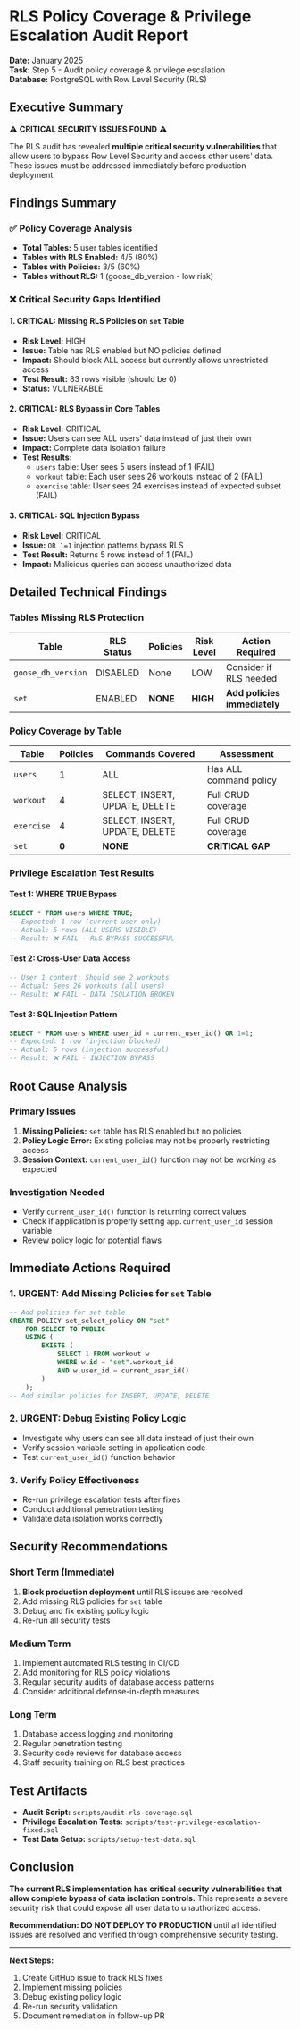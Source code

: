 # RLS Policy Coverage & Privilege Escalation Audit Report

**Date:** January 2025  
**Task:** Step 5 - Audit policy coverage & privilege escalation  
**Database:** PostgreSQL with Row Level Security (RLS)  

## Executive Summary

⚠️ **CRITICAL SECURITY ISSUES FOUND** ⚠️

The RLS audit has revealed **multiple critical security vulnerabilities** that allow users to bypass Row Level Security and access other users' data. These issues must be addressed immediately before production deployment.

## Findings Summary

### ✅ Policy Coverage Analysis
- **Total Tables:** 5 user tables identified
- **Tables with RLS Enabled:** 4/5 (80%)
- **Tables with Policies:** 3/5 (60%)
- **Tables without RLS:** 1 (goose_db_version - low risk)

### ❌ Critical Security Gaps Identified

#### 1. **CRITICAL: Missing RLS Policies on `set` Table**
- **Risk Level:** HIGH
- **Issue:** Table has RLS enabled but NO policies defined
- **Impact:** Should block ALL access but currently allows unrestricted access
- **Test Result:** 83 rows visible (should be 0)
- **Status:** VULNERABLE

#### 2. **CRITICAL: RLS Bypass in Core Tables**
- **Risk Level:** CRITICAL
- **Issue:** Users can see ALL users' data instead of just their own
- **Impact:** Complete data isolation failure
- **Test Results:**
  - `users` table: User sees 5 users instead of 1 (FAIL)
  - `workout` table: Each user sees 26 workouts instead of 2 (FAIL) 
  - `exercise` table: User sees 24 exercises instead of expected subset (FAIL)

#### 3. **CRITICAL: SQL Injection Bypass**
- **Risk Level:** CRITICAL  
- **Issue:** `OR 1=1` injection patterns bypass RLS
- **Test Result:** Returns 5 rows instead of 1 (FAIL)
- **Impact:** Malicious queries can access unauthorized data

## Detailed Technical Findings

### Tables Missing RLS Protection

| Table | RLS Status | Policies | Risk Level | Action Required |
|-------|------------|----------|------------|-----------------|
| `goose_db_version` | DISABLED | None | LOW | Consider if RLS needed |
| `set` | ENABLED | **NONE** | **HIGH** | **Add policies immediately** |

### Policy Coverage by Table

| Table | Policies | Commands Covered | Assessment |
|-------|----------|------------------|------------|
| `users` | 1 | ALL | Has ALL command policy |
| `workout` | 4 | SELECT, INSERT, UPDATE, DELETE | Full CRUD coverage |
| `exercise` | 4 | SELECT, INSERT, UPDATE, DELETE | Full CRUD coverage |
| `set` | **0** | **NONE** | **CRITICAL GAP** |

### Privilege Escalation Test Results

#### Test 1: WHERE TRUE Bypass
```sql
SELECT * FROM users WHERE TRUE;
-- Expected: 1 row (current user only)  
-- Actual: 5 rows (ALL USERS VISIBLE)
-- Result: ❌ FAIL - RLS BYPASS SUCCESSFUL
```

#### Test 2: Cross-User Data Access
```sql
-- User 1 context: Should see 2 workouts
-- Actual: Sees 26 workouts (all users)
-- Result: ❌ FAIL - DATA ISOLATION BROKEN
```

#### Test 3: SQL Injection Pattern  
```sql
SELECT * FROM users WHERE user_id = current_user_id() OR 1=1;
-- Expected: 1 row (injection blocked)
-- Actual: 5 rows (injection successful)  
-- Result: ❌ FAIL - INJECTION BYPASS
```

## Root Cause Analysis

### Primary Issues
1. **Missing Policies:** `set` table has RLS enabled but no policies
2. **Policy Logic Error:** Existing policies may not be properly restricting access
3. **Session Context:** `current_user_id()` function may not be working as expected

### Investigation Needed
- Verify `current_user_id()` function is returning correct values
- Check if application is properly setting `app.current_user_id` session variable
- Review policy logic for potential flaws

## Immediate Actions Required

### 1. **URGENT: Add Missing Policies for `set` Table**
```sql
-- Add policies for set table
CREATE POLICY set_select_policy ON "set"
    FOR SELECT TO PUBLIC
    USING (
        EXISTS (
            SELECT 1 FROM workout w 
            WHERE w.id = "set".workout_id 
            AND w.user_id = current_user_id()
        )
    );
-- Add similar policies for INSERT, UPDATE, DELETE
```

### 2. **URGENT: Debug Existing Policy Logic**
- Investigate why users can see all data instead of just their own
- Verify session variable setting in application code
- Test `current_user_id()` function behavior

### 3. **Verify Policy Effectiveness**
- Re-run privilege escalation tests after fixes
- Conduct additional penetration testing
- Validate data isolation works correctly

## Security Recommendations

### Short Term (Immediate)
1. **Block production deployment** until RLS issues are resolved
2. Add missing RLS policies for `set` table
3. Debug and fix existing policy logic
4. Re-run all security tests

### Medium Term  
1. Implement automated RLS testing in CI/CD
2. Add monitoring for RLS policy violations
3. Regular security audits of database access patterns
4. Consider additional defense-in-depth measures

### Long Term
1. Database access logging and monitoring
2. Regular penetration testing
3. Security code reviews for database access
4. Staff security training on RLS best practices

## Test Artifacts

- **Audit Script:** `scripts/audit-rls-coverage.sql`
- **Privilege Escalation Tests:** `scripts/test-privilege-escalation-fixed.sql`  
- **Test Data Setup:** `scripts/setup-test-data.sql`

## Conclusion

**The current RLS implementation has critical security vulnerabilities that allow complete bypass of data isolation controls.** This represents a severe security risk that could expose all user data to unauthorized access.

**Recommendation: DO NOT DEPLOY TO PRODUCTION** until all identified issues are resolved and verified through comprehensive security testing.

---

**Next Steps:**
1. Create GitHub issue to track RLS fixes
2. Implement missing policies  
3. Debug existing policy logic
4. Re-run security validation
5. Document remediation in follow-up PR
